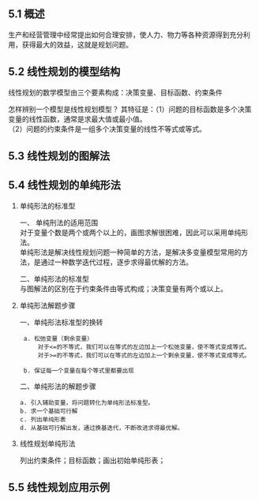 ## 5.1 概述

生产和经营管理中经常提出如何合理安排，使人力、物力等各种资源得到充分利用，获得最大的效益，这就是规划问题。

## 5.2 线性规划的模型结构

线性规划的数学模型由三个要素构成：决策变量、目标函数、约束条件

怎样辨别一个模型是线性规划模型？
其特征是：（1）问题的目标函数是多个决策变量的线性函数，通常是求最大值或最小值。  
（2）问题的约束条件是一组多个决策变量的线性不等式或等式。

## 5.3 线性规划的图解法

## 5.4 线性规划的单纯形法

1.  单纯形法的标准型

    一、 单纯刑法的适用范围  
     对于变量个数是两个或两个以上的，画图求解很困难，因此可以采用单纯形法。  
     单纯形法是解决线性规划问题一种简单的方法，是解决多变量模型常用的方法，是通过一种数学迭代过程，逐步求得最优解的方法。

    二、单纯形法的标准型  
     与图解法的区别在于约束条件由等式构成；决策变量有两个或以上。

2.  单纯形法解题步骤

    一、单纯形法标准型的换转

         a. 松弛变量（剩余变量）
             对于<=的不等式，我们可以在等式的左边加上一个松弛变量，使不等式变成等式。
             对于>=的不等式，我们可以在等式的左边加上一个剩余变量，使不等式变成等式。

         b. 保证每一个变量在每个等式里都要出现

    二、单纯形法的解题步骤

        a. 引入辅助变量，将问题转化为单纯形法标准型。
        b. 求一个基础可行解
        c. 列出单纯形表
        d. 从基础可行解出发，通过换基迭代，不断改进求得最优解。

3.  线性规划单纯形法

    列出约束条件；目标函数；画出初始单纯形表；

## 5.5 线性规划应用示例
